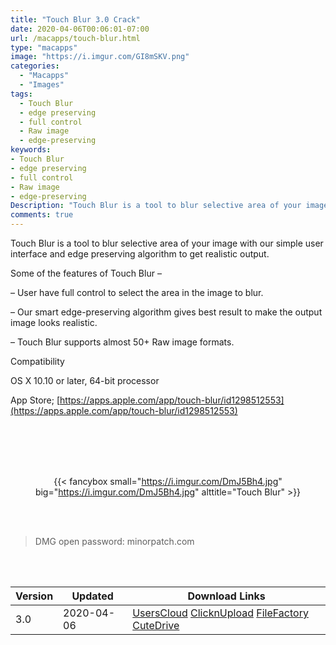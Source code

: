 ```yaml
---
title: "Touch Blur 3.0 Crack"
date: 2020-04-06T00:06:01-07:00
url: /macapps/touch-blur.html
type: "macapps"
image: "https://i.imgur.com/GI8mSKV.png"
categories:
  - "Macapps"
  - "Images"
tags:
  - Touch Blur
  - edge preserving
  - full control
  - Raw image
  - edge-preserving
keywords:
- Touch Blur
- edge preserving
- full control
- Raw image
- edge-preserving
Description: "Touch Blur is a tool to blur selective area of your image with our simple user interface and edge preserving algorithm to get realistic output."
comments: true
---
```


Touch Blur is a tool to blur selective area of your image with our simple user interface and edge preserving algorithm to get realistic output.

Some of the features of Touch Blur –



– User have full control to select the area in the image to blur.

– Our smart edge-preserving algorithm gives best result to make the output image looks realistic.

– Touch Blur supports almost 50+ Raw image formats.

Compatibility

OS X 10.10 or later, 64-bit processor

App Store; [https://apps.apple.com/app/touch-blur/id1298512553](https://apps.apple.com/app/touch-blur/id1298512553)

<br/>
<br/>
<script async src="https://pagead2.googlesyndication.com/pagead/js/adsbygoogle.js"></script>
<ins class="adsbygoogle"
     style="display:block; text-align:center;"
     data-ad-layout="in-article"
     data-ad-format="fluid"
     data-ad-client="ca-pub-8746275014476192"
     data-ad-slot="5144997159"></ins>
<script>
     (adsbygoogle = window.adsbygoogle || []).push({});
</script>
<br/>
<br/>


<center>

{{< fancybox small="https://i.imgur.com/DmJ5Bh4.jpg" big="https://i.imgur.com/DmJ5Bh4.jpg" alttitle="Touch Blur" >}}

</center>

<br/>
<br/>


> DMG open password: minorpatch.com

<br/>

<br/>
<div id="history_version" class="history_version">

| Version | Updated | Download Links |
| ---- | ---- | ---- |
| 3.0 | 2020-04-06 | [UsersCloud](https://ouo.io/1BCoOlG)   [ClicknUpload](https://ouo.io/EJ0ODq)   [FileFactory](https://ouo.io/dJMeMb)   [CuteDrive](https://ouo.io/L33sLL) |

</div>
